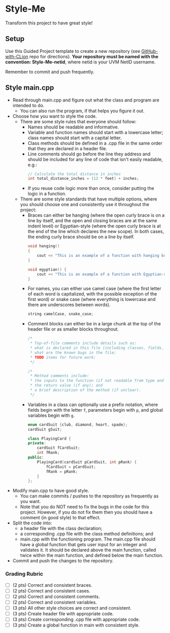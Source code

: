 # Style-Me
Transform this project to have great style!

## Setup
Use this Guided Project template to create a new repository (see [GitHub-with-CLion](https://github.com/uvmcs120s2022/GitHub-with-CLion) repo for directions).
**Your repository must be named with the convention: Style-Me-netid**, where netid is your UVM NetID username.

Remember to commit and push frequently.

## Style main.cpp
* Read through main.cpp and figure out what the class and program are intended to do.
    * You can also run the program, if that helps you figure it out.
* Choose how you want to style the code. 
    * There are some style rules that everyone should follow:
        * Names should be readable and informative.
        * Variable and function names should start with a lowercase letter; class names should start with a capital letter.
        * Class methods should be defined in a .cpp file in the same order that they are declared in a header file.
        * Line comments should go before the line they address and should be included for any line of code that isn't easily readable, e.g.:
          ```cpp
          // Calculate the total distance in inches
          int total_distance_inches = (12 * feet) + inches;
          ```
        * If you reuse code logic more than once, consider putting the logic in a function.
    * There are some style standards that have multiple options, where you should choose one and consistently use it throughout the project:
        * Braces can either be hanging (where the open curly brace is on a line by itself, and the open and closing braces are at the same indent level) or Egyptian-style (where the open curly brace is at the end of the line which declares the new scope). In both cases, the ending curly brace should be on a line by itself.
          ```cpp
          void hanging()
          {
              cout << "This is an example of a function with hanging braces" << endl;
          }
          
          void egyptian() {
              cout << "This is an example of a function with Egyptian-style braces" << endl;
          }
          ```
        * For names, you can either use camel case (where the first letter of each word is capitalized, with the possible exception of the first word) or snake case (where everything is lowercase and there are underscores between words).
          ```cpp
          string camelCase, snake_case;
          ```
        * Comment blocks can either be in a large chunk at the top of the header file or as smaller blocks throughout.
          ```cpp
          /* 
           * Top-of-file comments include details such as:
           * what is declared in this file (including classes, fields, methods, structs, enums, etc.);
           * what are the known bugs in the file; 
           * TODO items for future work;
           */
          
          /*
           * Method comments include:
           * the inputs to the function (if not readable from type and name);
           * the return value (if any); and
           * a brief description of the method (if unclear).
           */
          ```
        * Variables in a class can optionally use a prefix notation, where fields begin with the letter `f`, parameters begin with `p`, and global variables begin with `g`.
          ```cpp
          enum cardSuit {club, diamond, heart, spade};
          cardSuit gSuit;
          
          class PlayingCard {          
          private:
              cardSuit fCardSuit;
              int fRank;
          public:
              PlayingCard(cardSuit pCardSuit, int pRank) {
                  fCardSuit = pCardSuit;
                  fRank = pRank;
              }
          };
          ```
* Modify main.cpp to have good style.
    * You can make commits / pushes to the repository as frequently as you want.
    * Note that you do NOT need to fix the bugs in the code for this project. However, if you do not fix them then you should have a comment (in good style) to that effect.
* Split the code into:
    * a header file with the class declaration;
    * a corresponding .cpp file with the class method definitions; and
    * main.cpp with the functioning program. The main.cpp file should have a global function that gets user input for an integer and validates it. It should be declared above the main function, called twice within the main function, and defined below the main function.
* Commit and push the changes to the repository.

### Grading Rubric
- [ ] (2 pts) Correct and consistent braces.
- [ ] (2 pts) Correct and consistent cases.
- [ ] (2 pts) Correct and consistent comments.
- [ ] (2 pts) Correct and consistent variables.
- [ ] (3 pts) All other style choices are correct and consistent.
- [ ] (3 pts) Create header file with appropriate code.
- [ ] (3 pts) Create corresponding .cpp file with appropriate code.
- [ ] (3 pts) Create a global function in main with consistent style.
